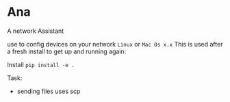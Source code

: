 # Ana
A network Assistant


use to config devices on your network ```Linux``` or ```Mac Os x.x```
This is used after a fresh install to get up and running again:

Install 
```pip install -e .```






Task:
- sending files uses scp 


